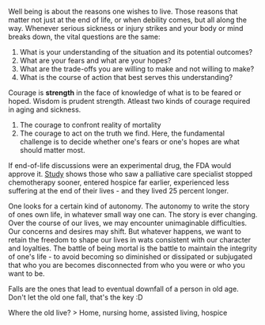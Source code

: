 Well being is about the reasons one wishes to live. Those reasons that matter not just at the end of life, or when debility comes, but all along the way. Whenever serious sickness or injury strikes and your body or mind breaks down, the vital questions are the same: 
1. What is your understanding of the situation and its potential outcomes?
1. What are your fears and what are your hopes?
1. What are the trade-offs you are willing to make and not willing to make?
1. What is the course of action that best serves this understanding?


Courage is __strength__ in the face of knowledge of what is to be feared or hoped. Wisdom is prudent strength. Atleast two kinds of courage required in aging and sickness. 
1. The courage to confront reality of mortality
1. The courage to act on the truth we find. Here, the fundamental challenge is to decide whether one's fears or one's hopes are what should matter most. 

If end-of-life discussions were an experimental drug, the FDA would approve it. [Study](https://www.massgeneral.org/cancer-center/clinician-resources/advances/the-meaningful-benefits-of-early-palliative-care-for-advanced-cancer) shows those who saw a palliative care specialist stopped chemotherapy sooner, entered hospice far earlier, experienced less suffering at the end of their lives - and they lived 25 percent longer.

One looks for a certain kind of autonomy. The autonomy to write the story of ones own life, in whatever small way one can. The story is ever changing. Over the course of our lives, we may encounter unimaginable difficulties. Our concerns and desires may shift. But whatever happens, we want to retain the freedom to shape our lives in wats consistent with our character and loyalties. The battle of being mortal is the battle to maintain the integrity of one's life - to avoid becoming so diminished or dissipated or subjugated that who you are becomes disconnected from who you were or who you want to be. 

Falls are the ones that lead to eventual downfall of a person in old age. Don't let the old one fall, that's the key :D

Where the old live? > Home, nursing home, assisted living, hospice
